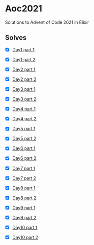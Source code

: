 # Aoc2021

Solutions to Advent of Code 2021 in Elixir

## Solves

- [X] [Day1 part 1](./lib/day1.ex)
- [X] [Day1 part 2](./lib/day1.ex)

- [X] [Day2 part 1](./lib/day2.ex)
- [X] [Day2 part 2](./lib/day2.ex)

- [X] [Day3 part 1](./lib/day3.ex)
- [X] [Day3 part 2](./lib/day3.ex)

- [X] [Day4 part 1](./lib/day4.ex)
- [X] [Day4 part 2](./lib/day4.ex)

- [X] [Day5 part 1](./lib/day5.ex)
- [X] [Day5 part 2](./lib/day5.ex)

- [X] [Day6 part 1](./lib/day6.ex)
- [X] [Day6 part 2](./lib/day6.ex)

- [X] [Day7 part 1](./lib/day7.ex)
- [X] [Day7 part 2](./lib/day7.ex)

- [X] [Day8 part 1](./lib/day8.ex)
- [X] [Day8 part 2](./lib/day8.ex)

- [X] [Day9 part 1](./lib/day9.ex)
- [X] [Day9 part 2](./lib/day9.ex)

- [X] [Day10 part 1](./lib/day10.ex)
- [X] [Day10 part 2](./lib/day10.ex)

